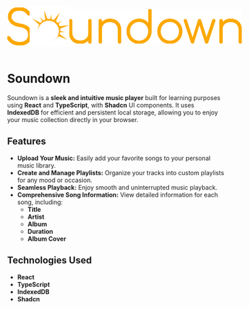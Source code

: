 <div style="display: flex; flex-direction: row; align-items: center; gap: 0;">
  <img src="docs/assets/s.svg" alt="S" style="width: 3.5rem; min-width: 3.5rem; flex-shrink: 0;">
  <img src="docs/assets/logo.svg" alt="logo" style="margin: 0 -4px; width: 6rem; min-width: 6rem; flex-shrink: 0;">
  <img src="docs/assets/undown.svg" alt="undown" style="width: 25rem; min-width: 25rem; flex-shrink: 0;">
</div>

<br>

# Soundown

Soundown is a **sleek and intuitive music player** built for learning purposes using **React** and **TypeScript**, with **Shadcn** UI components. It uses **IndexedDB** for efficient and persistent local storage, allowing you to enjoy your music collection directly in your browser.

## Features

* **Upload Your Music:** Easily add your favorite songs to your personal music library.
* **Create and Manage Playlists:** Organize your tracks into custom playlists for any mood or occasion.
* **Seamless Playback:** Enjoy smooth and uninterrupted music playback.
* **Comprehensive Song Information:** View detailed information for each song, including:
    * **Title**
    * **Artist**
    * **Album**
    * **Duration**
    * **Album Cover**

## Technologies Used

* **React**  
* **TypeScript**
* **IndexedDB**
* **Shadcn**
